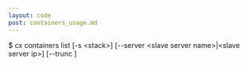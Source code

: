 ```yaml
---
layout: code
post: containers_usage.md
---
```



$ cx containers list [-s &lt;stack&gt;] [--server &lt;slave server name&gt;|&lt;slave server ip&gt;] [--trunc 
]
